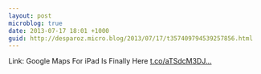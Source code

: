 ```yaml
---
layout: post
microblog: true
date: 2013-07-17 18:01 +1000
guid: http://desparoz.micro.blog/2013/07/17/t357409794539257856.html
---
```

Link: Google Maps For iPad Is Finally Here [t.co/aTSdcM3DJ...](http://t.co/aTSdcM3DJv)
